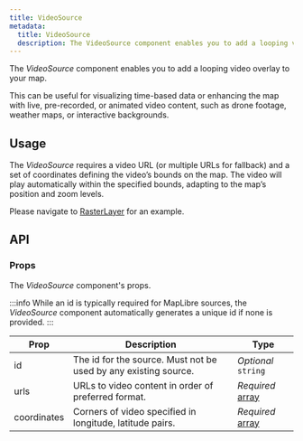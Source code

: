 ```yaml
---
title: VideoSource
metadata:
  title: VideoSource
  description: The VideoSource component enables you to add a looping video overlay to your map.
---
```


The *VideoSource* component enables you to add a looping video overlay to your map.

This can be useful for visualizing time-based data or enhancing the map with live, pre-recorded, or animated video content, such as drone footage, weather maps, or interactive backgrounds.

## Usage

The *VideoSource* requires a video URL (or multiple URLs for fallback) and a set of coordinates defining the video’s bounds on the map. The video will play automatically within the specified bounds, adapting to the map’s position and zoom levels.

Please navigate to [RasterLayer](/docs/layers/raster#usage) for an example.

## API

### Props

The *VideoSource* component's props.

:::info
While an id is typically required for MapLibre sources, the *VideoSource* component automatically generates a unique id if none is provided.
:::

| Prop | Description                                                            | Type |
|------|------------------------------------------------------------------------|------|
| id | The id for the source. Must not be used by any existing source.          | *Optional* `string` |
| urls | URLs to video content in order of preferred format. | *Required* [array](https://maplibre.org/maplibre-style-spec/types/#array) |
| coordinates | Corners of video specified in longitude, latitude pairs. | *Required* [array](https://maplibre.org/maplibre-style-spec/types/#array) |